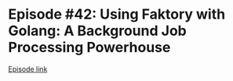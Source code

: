 # Episode #42: Using Faktory with Golang: A Background Job Processing Powerhouse

[Episode link](https://www.codeheim.io/courses/Episode-42-Using-Faktory-with-Golang-667187d537e8384f5a30b987)
